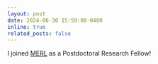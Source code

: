 ```yaml
---
layout: post
date: 2024-06-30 15:59:00-0400
inline: true
related_posts: false
---
```


I joined [MERL](https://www.merl.com/) as a Postdoctoral Research Fellow! 
